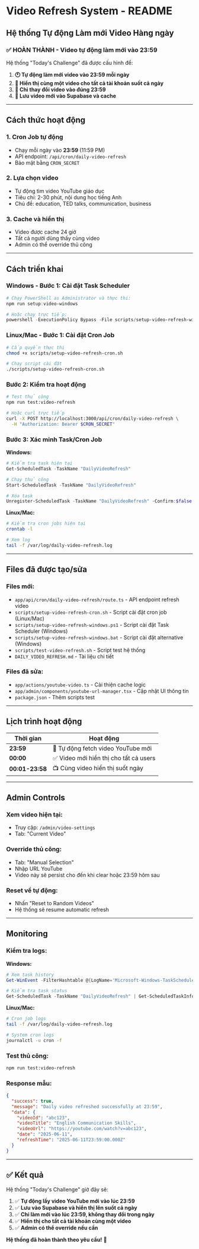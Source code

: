 # Video Refresh System - README

## Hệ thống Tự động Làm mới Video Hàng ngày

### ✅ **HOÀN THÀNH - Video tự động làm mới vào 23:59**

Hệ thống "Today's Challenge" đã được cấu hình để:

1. **🕚 Tự động làm mới video vào 23:59 mỗi ngày**
2. **🎯 Hiển thị cùng một video cho tất cả tài khoản suốt cả ngày**  
3. **🔄 Chỉ thay đổi video vào đúng 23:59**
4. **💾 Lưu video mới vào Supabase và cache**

---

## Cách thức hoạt động

### 1. **Cron Job tự động**
- Chạy mỗi ngày vào **23:59** (11:59 PM)
- API endpoint: `/api/cron/daily-video-refresh`
- Bảo mật bằng `CRON_SECRET`

### 2. **Lựa chọn video**
- Tự động tìm video YouTube giáo dục
- Tiêu chí: 2-30 phút, nội dung học tiếng Anh
- Chủ đề: education, TED talks, communication, business

### 3. **Cache và hiển thị**
- Video được cache 24 giờ
- Tất cả người dùng thấy cùng video
- Admin có thể override thủ công

---

## Cách triển khai

### **Windows - Bước 1: Cài đặt Task Scheduler**
```powershell
# Chạy PowerShell as Administrator và thực thi:
npm run setup:video-windows

# Hoặc chạy trực tiếp:
powershell -ExecutionPolicy Bypass -File scripts/setup-video-refresh-windows.ps1
```

### **Linux/Mac - Bước 1: Cài đặt Cron Job**
```bash
# Cấp quyền thực thi
chmod +x scripts/setup-video-refresh-cron.sh

# Chạy script cài đặt  
./scripts/setup-video-refresh-cron.sh
```

### **Bước 2: Kiểm tra hoạt động**
```bash
# Test thủ công
npm run test:video-refresh

# Hoặc curl trực tiếp
curl -X POST http://localhost:3000/api/cron/daily-video-refresh \
  -H "Authorization: Bearer $CRON_SECRET"
```

### **Bước 3: Xác minh Task/Cron Job**

**Windows:**
```powershell
# Kiểm tra task hiện tại
Get-ScheduledTask -TaskName "DailyVideoRefresh"

# Chạy thủ công
Start-ScheduledTask -TaskName "DailyVideoRefresh"

# Xóa task
Unregister-ScheduledTask -TaskName "DailyVideoRefresh" -Confirm:$false
```

**Linux/Mac:**
```bash
# Kiểm tra cron jobs hiện tại
crontab -l

# Xem log
tail -f /var/log/daily-video-refresh.log
```

---

## Files đã được tạo/sửa

### **Files mới:**
- `app/api/cron/daily-video-refresh/route.ts` - API endpoint refresh video
- `scripts/setup-video-refresh-cron.sh` - Script cài đặt cron job (Linux/Mac)
- `scripts/setup-video-refresh-windows.ps1` - Script cài đặt Task Scheduler (Windows)
- `scripts/setup-video-refresh-windows.bat` - Script cài đặt alternative (Windows)
- `scripts/test-video-refresh.sh` - Script test hệ thống
- `DAILY_VIDEO_REFRESH.md` - Tài liệu chi tiết

### **Files đã sửa:**
- `app/actions/youtube-video.ts` - Cải thiện cache logic
- `app/admin/components/youtube-url-manager.tsx` - Cập nhật UI thông tin
- `package.json` - Thêm scripts test

---

## Lịch trình hoạt động

| Thời gian | Hoạt động |
|-----------|-----------|
| **23:59** | 🔄 Tự động fetch video YouTube mới |
| **00:00** | ✅ Video mới hiển thị cho tất cả users |
| **00:01-23:58** | 📺 Cùng video hiển thị suốt ngày |

---

## Admin Controls

### **Xem video hiện tại:**
- Truy cập: `/admin/video-settings`
- Tab: "Current Video"

### **Override thủ công:**
- Tab: "Manual Selection" 
- Nhập URL YouTube
- Video này sẽ persist cho đến khi clear hoặc 23:59 hôm sau

### **Reset về tự động:**
- Nhấn "Reset to Random Videos"
- Hệ thống sẽ resume automatic refresh

---

## Monitoring

### **Kiểm tra logs:**

**Windows:**
```powershell
# Xem task history
Get-WinEvent -FilterHashtable @{LogName='Microsoft-Windows-TaskScheduler/Operational'; ID=200} | Where-Object {$_.Message -like "*DailyVideoRefresh*"}

# Kiểm tra task status
Get-ScheduledTask -TaskName "DailyVideoRefresh" | Get-ScheduledTaskInfo
```

**Linux/Mac:**
```bash
# Cron job logs
tail -f /var/log/daily-video-refresh.log

# System cron logs  
journalctl -u cron -f
```

### **Test thủ công:**
```bash
npm run test:video-refresh
```

### **Response mẫu:**
```json
{
  "success": true,
  "message": "Daily video refreshed successfully at 23:59",
  "data": {
    "videoId": "abc123",
    "videoTitle": "English Communication Skills",
    "videoUrl": "https://youtube.com/watch?v=abc123",
    "date": "2025-06-11",
    "refreshTime": "2025-06-11T23:59:00.000Z"
  }
}
```

---

## ✅ **Kết quả**

Hệ thống "Today's Challenge" giờ đây sẽ:

1. ✅ **Tự động lấy video YouTube mới vào lúc 23:59**
2. ✅ **Lưu vào Supabase và hiển thị lên suốt cả ngày**  
3. ✅ **Chỉ làm mới vào lúc 23:59, không thay đổi trong ngày**
4. ✅ **Hiển thị cho tất cả tài khoản cùng một video**
5. ✅ **Admin có thể override nếu cần**

**Hệ thống đã hoàn thành theo yêu cầu!** 🎉
